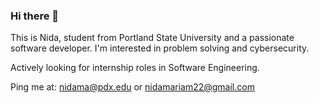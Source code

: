 ### Hi there 👋

This is Nida, student from Portland State University and a passionate software developer. 
I'm interested in problem solving and cybersecurity. 

Actively looking for internship roles in Software Engineering. 

Ping me at: nidama@pdx.edu or nidamariam22@gmail.com
